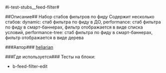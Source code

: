 #i-test-stubs__feed-filter#

##Описание##
Набор стабов фильтров по фиду
Содержит несколько стабов:
dynamic: стаб фильтра по фиду в ДО,
performance: стаб фильтра по фиду в смарт-баннерах, фильтр отображается в виде списка условий,
performance-tree: стаб фильтра по фиду в смарт-баннерах, фильтр отображается в виде дерева

###Автор###
[heliarian ](https://staff.yandex-team.ru/heliarian )

###Где используется###
Тесты на блоки:
* b-feed-filter-edit
